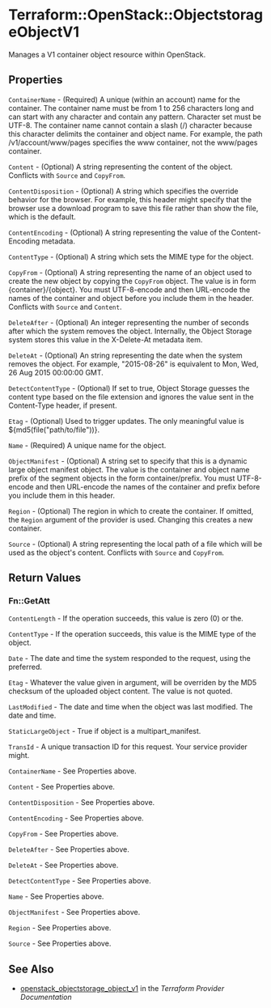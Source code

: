 # Terraform::OpenStack::ObjectstorageObjectV1

Manages a V1 container object resource within OpenStack.

## Properties

`ContainerName` - (Required) A unique (within an account) name for the container.
The container name must be from 1 to 256 characters long and can start
with any character and contain any pattern. Character set must be UTF-8.
The container name cannot contain a slash (/) character because this
character delimits the container and object name. For example, the path
/v1/account/www/pages specifies the www container, not the www/pages container.

`Content` - (Optional) A string representing the content of the object. Conflicts with
`Source` and `CopyFrom`.

`ContentDisposition` - (Optional) A string which specifies the override behavior for
the browser. For example, this header might specify that the browser use a download
program to save this file rather than show the file, which is the default.

`ContentEncoding` - (Optional) A string representing the value of the Content-Encoding
metadata.

`ContentType` - (Optional) A string which sets the MIME type for the object.

`CopyFrom` - (Optional) A string representing the name of an object
used to create the new object by copying the `CopyFrom` object. The value is in form
{container}/{object}. You must UTF-8-encode and then URL-encode the names of the
container and object before you include them in the header. Conflicts with `Source` and
`Content`.

`DeleteAfter` - (Optional) An integer representing the number of seconds after which the
system removes the object. Internally, the Object Storage system stores this value in
the X-Delete-At metadata item.

`DeleteAt` - (Optional) An string representing the date when the system removes the object.
For example, "2015-08-26" is equivalent to Mon, Wed, 26 Aug 2015 00:00:00 GMT.

`DetectContentType` - (Optional) If set to true, Object Storage guesses the content
type based on the file extension and ignores the value sent in the Content-Type
header, if present.

`Etag` - (Optional) Used to trigger updates. The only meaningful value is ${md5(file("path/to/file"))}.

`Name` - (Required) A unique name for the object.

`ObjectManifest` - (Optional) A string set to specify that this is a dynamic large
object manifest object. The value is the container and object name prefix of the
segment objects in the form container/prefix. You must UTF-8-encode and then
URL-encode the names of the container and prefix before you include them in this
header.

`Region` - (Optional) The region in which to create the container. If
omitted, the `Region` argument of the provider is used. Changing this
creates a new container.

`Source` - (Optional) A string representing the local path of a file which will be used
as the object's content. Conflicts with `Source` and `CopyFrom`.


## Return Values

### Fn::GetAtt

`ContentLength` - If the operation succeeds, this value is zero (0) or the.

`ContentType` - If the operation succeeds, this value is the MIME type of the object.

`Date` - The date and time the system responded to the request, using the preferred.

`Etag` - Whatever the value given in argument, will be overriden by the MD5 checksum of the uploaded object content. The value is not quoted.

`LastModified` - The date and time when the object was last modified. The date and time.

`StaticLargeObject` - True if object is a multipart_manifest.

`TransId` - A unique transaction ID for this request. Your service provider might.

`ContainerName` - See Properties above.

`Content` - See Properties above.

`ContentDisposition` - See Properties above.

`ContentEncoding` - See Properties above.

`CopyFrom` - See Properties above.

`DeleteAfter` - See Properties above.

`DeleteAt` - See Properties above.

`DetectContentType` - See Properties above.

`Name` - See Properties above.

`ObjectManifest` - See Properties above.

`Region` - See Properties above.

`Source` - See Properties above.

## See Also

* [openstack_objectstorage_object_v1](https://www.terraform.io/docs/providers/openstack/r/objectstorage_object_v1.html) in the _Terraform Provider Documentation_